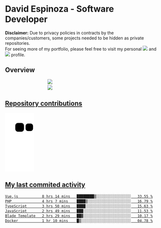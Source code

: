 # David Espinoza - Software Developer
<div id="links">
  <p>
    <strong>Disclaimer:</strong> Due to privacy policies in contracts by the companies/customers, some projects needed to be hidden as private repositories. <br />
For seeing more of my portfolio, please feel free to visit my personal <a href="https://davidespinoza.dev" target="_blank"><img src="https://img.shields.io/badge/website-000000?style=for-the-badge&logo=About.me&logoColor=white" target="_blank"></a> and <a href="https://www.linkedin.com/in/despinozap" target="_blank"><img src="https://img.shields.io/badge/LinkedIn-0077B5?style=for-the-badge&logo=linkedin&logoColor=white" target="_blank"></a> profile.
  </p>
</div>

## Overview

<div id="stats">
  <a href="https://github.com/despinozap">
  <img height="180em" style="margin: 0em 10em;" src="https://github-readme-stats.vercel.app/api?username=despinozap&show_icons=true&include_all_commits=true&count_private=true&theme=default"/>
  <img height="180em" style="margin: 0em 10em;" src="https://github-readme-stats.vercel.app/api/top-langs/?username=despinozap&layout=compact&langs_count=7&theme=default"/>
</div>
 
## Repository contributions
<div id="snake"> 

  ![Snake animation](https://github.com/despinozap/despinozap/blob/output/github-contribution-grid-snake.svg)
</div>

## My last commited activity
<!--START_SECTION:waka-->

```text
Vue.js           8 hrs 14 mins   ████████▒░░░░░░░░░░░░░░░░   33.55 %
PHP              4 hrs 7 mins    ████▒░░░░░░░░░░░░░░░░░░░░   16.79 %
TypeScript       3 hrs 50 mins   ████░░░░░░░░░░░░░░░░░░░░░   15.63 %
JavaScript       2 hrs 49 mins   ███░░░░░░░░░░░░░░░░░░░░░░   11.53 %
Blade Template   2 hrs 29 mins   ██▓░░░░░░░░░░░░░░░░░░░░░░   10.17 %
Docker           1 hr 10 mins    █▒░░░░░░░░░░░░░░░░░░░░░░░   04.78 %
```

<!--END_SECTION:waka-->
